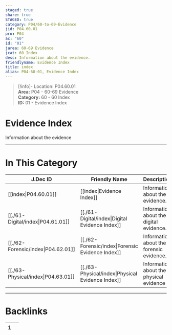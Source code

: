 ```yaml
---  
staged: true  
share: true  
STAGED: true  
category: P04/60-to-69-Evidence  
jid: P04.60.01  
pro: P04  
ac: "60"  
id: "01"  
jarea: 60-69 Evidence  
jcat: 60 Index  
desc: Information about the evidence.  
friendlyname: Evidence Index  
title: index  
alias: P04-60-01, Evidence Index  
---  
```

  
>[!info]- Location: P04.60.01  
>**Area:** P04 - 60-69 Evidence  
>**Category:** 60 - 60 Index  
>**ID:** 01 - Evidence Index  
  
# Evidence Index  
  
Information about the evidence  
  
  
  
---  
# In This Category  
  
| J.Dec ID                                                                             | Friendly Name                                                                                      | Description                              |  
| ------------------------------------------------------------------------------------ | -------------------------------------------------------------------------------------------------- | ---------------------------------------- |  
| [[index\|P04.60.01]]             | [[index\|Evidence Index]]                      | Information about the evidence.          |  
| [[./61-Digital/index\|P04.61.01]]  | [[./61-Digital/index\|Digital Evidence Index]]   | Information about the digital evidence.  |  
| [[./62-Forensic/index\|P04.62.01]] | [[./62-Forensic/index\|Forensic Evidence Index]] | Information about the forensic evidence. |  
| [[./63-Physical/index\|P04.63.01]] | [[./63-Physical/index\|Physical Evidence Index]] | Information about the physical evidence  |  
  
  
---  
# Backlinks  
<div><table class="dataview table-view-table"><thead class="table-view-thead"><tr class="table-view-tr-header"><th class="table-view-th"><span></span><span class="dataview small-text">1</span></th><th class="table-view-th"><span></span></th></tr></thead><tbody class="table-view-tbody"></tbody></table></div>